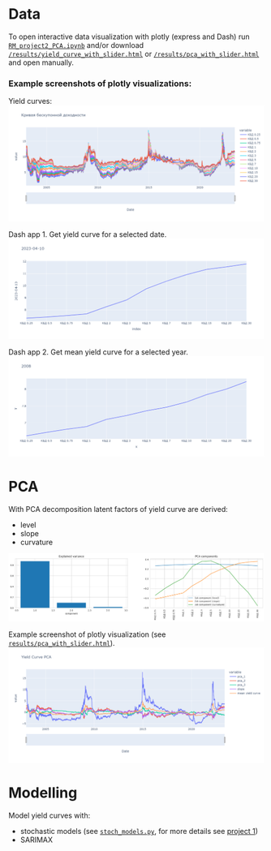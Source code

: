 # Data
To open interactive data visualization with plotly (express and Dash) run [`RM_project2_PCA.ipynb`](RM_project2_PCA.ipynb) and/or download [`/results/yield_curve_with_slider.html`](../results/yield_curve_with_slider.html) or [`/results/pca_with_slider.html`](../results/pca_with_slider.html) and open manually.

### Example screenshots of plotly visualizations:
Yield curves:
![alt text](../results/yield_curve_plotly.png)

Dash app 1. Get yield curve for a selected date.
![alt text](../results/dash_date_example.png)

Dash app 2. Get mean yield curve for a selected year.
![alt text](../results/dash_mean_example.png)

# PCA
With PCA decomposition latent factors of yield curve are derived:
- level
- slope
- curvature

![alt text](../results/pca_components.png)

Example screenshot of plotly visualization (see [`results/pca_with_slider.html`](../results/pca_with_slider.html)).
![alt text](../results/pca_all.png)

# Modelling
Model yield curves with:
- stochastic models (see [`stoch_models.py`](stoch_models.py), for more details see [project 1](https://github.com/quynhu-d/hse_risk_management_1))
- SARIMAX
